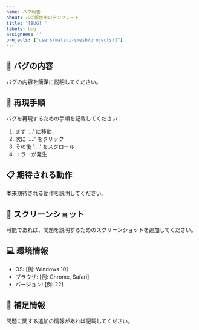 ```yaml
---
name: バグ報告
about: バグ報告用のテンプレート
title: "[BUG] "
labels: bug
assignees: ''
projects: ["users/matsui-smesh/projects/1"]
---
```


## 🐛 バグの内容
バグの内容を簡潔に説明してください。

## 🔄 再現手順
バグを再現するための手順を記載してください：
1. まず '...' に移動
2. 次に '....' をクリック
3. その後 '....' をスクロール
4. エラーが発生

## 📋 期待される動作
本来期待される動作を説明してください。

## 📸 スクリーンショット
可能であれば、問題を説明するためのスクリーンショットを追加してください。

## 💻 環境情報
 - OS: [例: Windows 10]
 - ブラウザ: [例: Chrome, Safari]
 - バージョン: [例: 22]

## 📝 補足情報
問題に関する追加の情報があれば記載してください。
